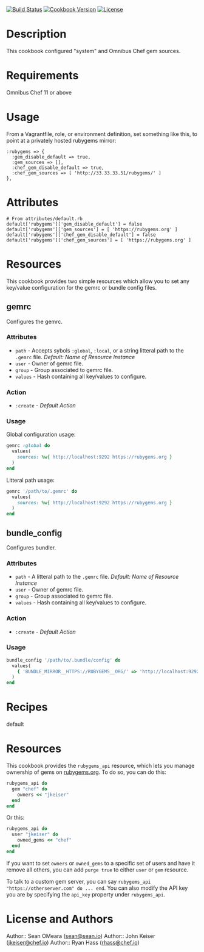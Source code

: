 [![Build Status](https://travis-ci.org/chef-cookbooks/rubygems.svg?branch=master)](https://travis-ci.org/chef-cookbooks/rubygems)
[![Cookbook Version](https://img.shields.io/cookbook/v/rubygems.svg)](https://supermarket.chef.io/cookbooks/rubygems)
[![License](https://img.shields.io/badge/license-Apache_2-blue.svg)](https://www.apache.org/licenses/LICENSE-2.0)

Description
===========

This cookbook configured "system" and Omnibus Chef gem sources.

Requirements
============
Omnibus Chef 11 or above

Usage
=====

From a Vagrantfile, role, or environment definition, set something
like this, to point at a privately hosted rubygems mirror:

    :rubygems => {
      :gem_disable_default => true,
      :gem_sources => [],
      :chef_gem_disable_default => true,
      :chef_gem_sources => [ 'http://33.33.33.51/rubygems/' ]
    },

Attributes
==========

    # From attributes/default.rb
    default['rubygems']['gem_disable_default'] = false
    default['rubygems']['gem_sources'] = [ 'https://rubygems.org' ]
    default['rubygems']['chef_gem_disable_default'] = false
    default['rubygems']['chef_gem_sources'] = [ 'https://rubygems.org' ]

Resources
=========
This cookbook provides two simple resources which allow you to set any
key/value configuration for the gemrc or bundle config files.

gemrc
-----
Configures the gemrc.

### Attributes
 - `path`   - Accepts sybols `:global`, `:local`, or a string litteral path to
              the `.gemrc` file. _Default: Name of Resource Instance_
 - `user`   - Owner of gemrc file.
 - `group`  - Group associated to gemrc file.
 - `values` - Hash containing all key/values to configure.

### Action
 - `:create` - _Default Action_

### Usage
Global configuration usage:
```ruby
gemrc :global do
  values(
    sources: %w{ http://localhost:9292 https://rubygems.org }
  )
end
```
 
 
Litteral path usage:

```ruby
gemrc '/path/to/.gemrc' do
  values(
    sources: %w{ http://localhost:9292 https://rubygems.org }
  )
end
```


bundle_config
-------------
Configures bundler.

### Attributes
 - `path`   - A litteral path to the `.gemrc` file. _Default: Name of Resource Instance_
 - `user`   - Owner of gemrc file.
 - `group`  - Group associated to gemrc file.
 - `values` - Hash containing all key/values to configure.

### Action
 - `:create` - _Default Action_

### Usage
```ruby
bundle_config '/path/to/.bundle/config' do
  values(
    { 'BUNDLE_MIRROR__HTTPS://RUBYGEMS__ORG/' => 'http://localhost:9292' }
  )
end
```

Recipes
=======

default

Resources
=========

This cookbook provides the `rubygems_api` resource, which lets you manage ownership
of gems on [rubygems.org](https://rubygems.org). To do so, you can do this:

```ruby
rubygems_api do
  gem "chef" do
    owners << "jkeiser"
  end
end
```

Or this:

```ruby
rubygems_api do
  user "jkeiser" do
    owned_gems << "chef"
  end
end
```

If you want to set `owners` or `owned_gems` to a specific set of users and have it
remove all others, you can add `purge true` to either `user` or `gem` resource.

To talk to a custom gem server, you can say `rubygems_api "https://otherserver.com" do ... end`.
You can also modify the API key you are by specifying the `api_key` property under `rubygems_api`.

License and Authors
===================
Author:: Sean OMeara (<sean@sean.io>)
Author:: John Keiser (<jkeiser@chef.io>)
Author:: Ryan Hass (<rhass@chef.io>)

